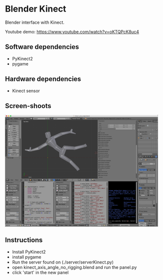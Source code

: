 # Blender Kinect

Blender interface with Kinect. 

Youtube demo:
https://www.youtube.com/watch?v=oKTQPcK8uc4

## Software dependencies

- PyKinect2
- pygame

## Hardware dependencies

- Kinect sensor

## Screen-shoots

![Screenshoot 1](/doc/img1.png?raw=true "Blender file with custom panel")

## Instructions

  - Install PyKinect2 
  - install pygame
  - Run the server found on (./server/serverKinect.py)
  - open kinect_axis_angle_no_rigging.blend and run the panel.py
  - click 'start' in the new panel

